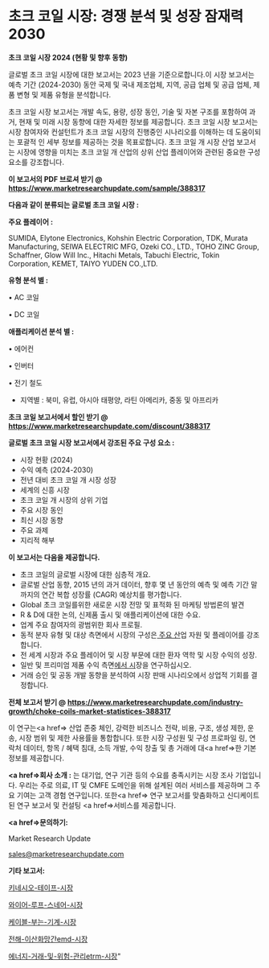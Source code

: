 # 초크 코일 시장: 경쟁 분석 및 성장 잠재력 2030

<strong>초크 코일 시장 2024 (현황 및 향후 동향)</strong>

글로벌 초크 코일 시장에 대한 보고서는 2023 년을 기준으로합니다.이 시장 보고서는 예측 기간 (2024-2030) 동안 국제 및 국내 제조업체, 지역, 공급 업체 및 공급 업체, 제품 변형 및 제품 유형을 분석합니다.

초크 코일 시장 보고서는 개발 속도, 용량, 성장 동인, 기술 및 자본 구조를 포함하여 과거, 현재 및 미래 시장 동향에 대한 자세한 정보를 제공합니다. 초크 코일 시장 보고서는 시장 참여자와 컨설턴트가 초크 코일 시장의 진행중인 시나리오를 이해하는 데 도움이되는 포괄적 인 세부 정보를 제공하는 것을 목표로합니다. 초크 코일 개 시장 산업 보고서는 시장에 영향을 미치는 초크 코일 개 산업의 상위 산업 플레이어와 관련된 중요한 구성 요소를 강조합니다.



<strong>이 보고서의 PDF 브로셔 받기 @ <a href=https://www.marketresearchupdate.com/sample/388317>https://www.marketresearchupdate.com/sample/388317</a></strong>



<strong>다음과 같이 분류되는 글로벌 초크 코일 시장 :</strong>



<strong>주요 플레이어 :</strong>

SUMIDA, Elytone Electronics, Kohshin Electric Corporation, TDK, Murata Manufacturing, SEIWA ELECTRIC MFG, Ozeki CO., LTD., TOHO ZINC Group, Schaffner, Glow Will Inc., Hitachi Metals, Tabuchi Electric, Tokin Corporation, KEMET, TAIYO YUDEN CO.,LTD.



<strong>유형 분석 별 :</strong>

• AC 코일

• DC 코일



<strong>애플리케이션 분석 별 :</strong>

• 에어컨

• 인버터

• 전기 철도

<ul>
  <li>지역별 : 북미, 유럽, 아시아 태평양, 라틴 아메리카, 중동 및 아프리카</li>
</ul>


<strong>초크 코일 보고서에서 할인 받기 @ <a href=https://www.marketresearchupdate.com/discount/388317>https://www.marketresearchupdate.com/discount/388317</a></strong>



<strong>글로벌 초크 코일 시장 보고서에서 강조된 주요 구성 요소 :</strong>
<ul>
  <li>시장 현황 (2024)</li>
  <li>수익 예측 (2024-2030)</li>
  <li>전년 대비 초크 코일 개 시장 성장</li>
  <li>세계의 신흥 시장</li>
  <li>초크 코일 개 시장의 상위 기업</li>
  <li>주요 시장 동인</li>
  <li>최신 시장 동향</li>
  <li>주요 과제</li>
  <li>지리적 해부</li>
</ul>


<strong>이 보고서는 다음을 제공합니다.</strong>
<ul>
  <li>초크 코일의 글로벌 시장에 대한 심층적 개요.</li>
  <li>글로벌 산업 동향, 2015 년의 과거 데이터, 향후 몇 년 동안의 예측 및 예측 기간 말까지의 연간 복합 성장률 (CAGR) 예상치를 평가합니다.</li>
  <li>Global 초크 코일를위한 새로운 시장 전망 및 표적화 된 마케팅 방법론의 발견</li>
  <li>R &amp; D에 대한 논의, 신제품 출시 및 애플리케이션에 대한 수요.</li>
  <li>업계 주요 참여자의 광범위한 회사 프로필.</li>
  <li>동적 분자 유형 및 대상 측면에서 시장의 구성은<a href=> 주요 산</a>업 자원 및 플레이어를 강조합니다.</li>
  <li>전 세계 시장과 주요 플레이어 및 시장 부문에 대한 환자 역학 및 시장 수익의 성장.</li>
  <li>일반 및 프리미엄 제품 수익 측면<a href=>에서 시</a>장을 연구하십시오.</li>
  <li>거래 승인 및 공동 개발 동향을 분석하여 시장 판매 시나리오에서 상업적 기회를 결정합니다.</li>
</ul>



<strong>전체 보고서 받기 @ <a href=https://www.marketresearchupdate.com/industry-growth/choke-coils-market-statistices-388317>https://www.marketresearchupdate.com/industry-growth/choke-coils-market-statistices-388317</a></strong>

이 연구는<a href=> 산업 존중</a> 체인, 강력한 비즈니스 전략, 비용, 구조, 생성 제한, 운송, 시장 범위 및 제한 사용률을 통합합니다. 또한 시장 구성원 및 구성 프로파일 링, 연락처 데이터, 항목 / 혜택 침대, 소득 개발, 수익 창출 및 총 거래에 대<a href=>한 기본 </a>정보를 제공합니다.



<strong><a href=>회사 소</a>개 :</strong>
는 대기업, 연구 기관 등의 수요를 충족시키는 시장 조사 기업입니다. 우리는 주로 의료, IT 및 CMFE 도메인을 위해 설계된 여러 서비스를 제공하며 그 주요 기여는 고객 경험 연구입니다. 또한<a href=> 연구 보</a>고서를 맞춤화하고 신디케이트 된 연구 보고서 및 컨설팅 <a href=>서비스</a>를 제공합니다.



<strong><a href=>문의하기:</a></strong>

Market Research Update

sales@marketresearchupdate.com



<strong>기타 보고서:</strong>

<a href=https://www.linkedin.com/pulse/키네시오-테이프-시장-동향-및-성장-전망-market-matrix-musings-analysis/>키네시오-테이프-시장</a>

<a href=https://www.linkedin.com/pulse/와이어-루프-스네어-시장-경쟁-분석-및-성장-잠재력-2029-survey-spotlight-pro-24-analysis-lr1lf/>와이어-루프-스네어-시장</a>

<a href=https://www.linkedin.com/pulse/케이블-부는-기계-시장-경쟁-분석-및-성장-잠재력-2029-data-dive-diaries-24-analysis-tpgif/>케이블-부는-기계-시장</a>

<a href=https://www.linkedin.com/pulse/전해-이산화망간emd-시장-현재-및-미래-성장-2030-analytics-avenue-adventures-24-ana-blguf/>전해-이산화망간emd-시장</a>

<a href=https://www.linkedin.com/pulse/에너지-거래-및-위험-관리etrm-시장-규모-성장-2023-analytics-alchemy-360-analysis-imwyf/>에너지-거래-및-위험-관리etrm-시장</a>"
